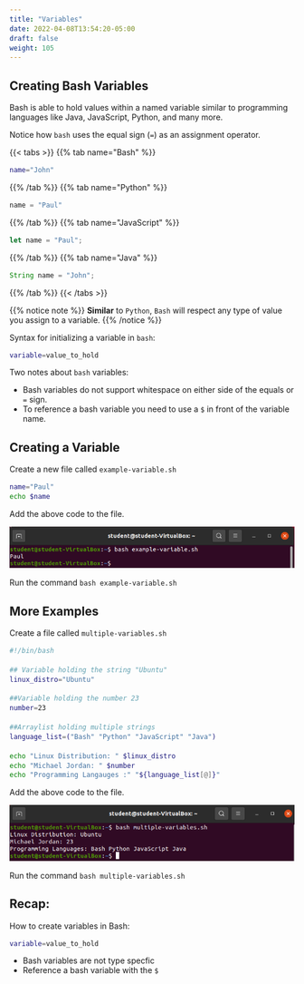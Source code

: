 ```yaml
---
title: "Variables"
date: 2022-04-08T13:54:20-05:00
draft: false
weight: 105
---
```


## Creating Bash Variables

Bash is able to hold values within a named variable similar to programming languages like Java, JavaScript, Python, and many more.

Notice how `bash` uses the equal sign (`=`) as an assignment operator. 

{{< tabs >}}
{{% tab name="Bash" %}}
```Bash
name="John"
```
{{% /tab %}}
{{% tab name="Python" %}}
```python
name = "Paul"
```
{{% /tab %}}
{{% tab name="JavaScript" %}}
```js
let name = "Paul";
```
{{% /tab %}}
{{% tab name="Java" %}}
```java
String name = "John";
```
{{% /tab %}}
{{< /tabs >}}

{{% notice note %}}
 **Similar** to `Python`, `Bash` will respect any type of value you assign to a variable.
{{% /notice %}}

Syntax for initializing a variable in `bash`:

```bash
variable=value_to_hold
```

Two notes about `bash` variables:

- Bash variables do not support whitespace on either side of the equals or `=` sign.
- To reference a bash variable you need to use a `$` in front of the variable name.

## Creating a Variable

Create a new file called `example-variable.sh`

```bash
name="Paul"
echo $name
```

Add the above code to the file.

![example-variable](pictures/example-variable.png?classes=border)

Run the command `bash example-variable.sh`


## More Examples

Create a file called `multiple-variables.sh`

```bash
#!/bin/bash

## Variable holding the string "Ubuntu"
linux_distro="Ubuntu"

##Variable holding the number 23
number=23

##Arraylist holding multiple strings
language_list=("Bash" "Python" "JavaScript" "Java")

echo "Linux Distribution: " $linux_distro
echo "Michael Jordan: " $number
echo "Programming Langauges :" "${language_list[@]}"
```

Add the above code to the file.

![multiple-variables](pictures/multiple-variables.png?classes=border)

Run the command `bash multiple-variables.sh`

## Recap:
How to create variables in Bash:
```bash
variable=value_to_hold
```

- Bash variables are not type specfic
- Reference a bash variable with the `$`